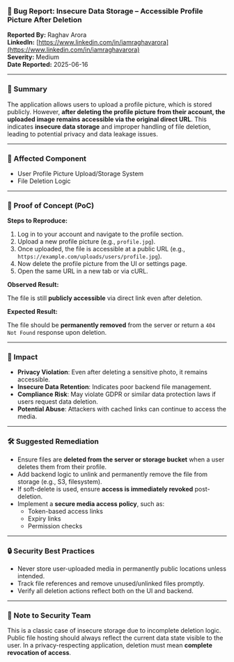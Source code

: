 ### 🐞 Bug Report: Insecure Data Storage – Accessible Profile Picture After Deletion

**Reported By:** Raghav Arora  
**LinkedIn:** [https://www.linkedin.com/in/iamraghavarora](https://www.linkedin.com/in/iamraghavarora)  
**Severity:** Medium  
**Date Reported:** 2025-06-16

---

### 📄 Summary

The application allows users to upload a profile picture, which is stored publicly. However, **after deleting the profile picture from their account, the uploaded image remains accessible via the original direct URL**. This indicates **insecure data storage** and improper handling of file deletion, leading to potential privacy and data leakage issues.

---

### 📌 Affected Component

- User Profile Picture Upload/Storage System  
- File Deletion Logic

---

### 🚨 Proof of Concept (PoC)

**Steps to Reproduce:**

1. Log in to your account and navigate to the profile section.
2. Upload a new profile picture (e.g., `profile.jpg`).
3. Once uploaded, the file is accessible at a public URL (e.g., `https://example.com/uploads/users/profile.jpg`).
4. Now delete the profile picture from the UI or settings page.
5. Open the same URL in a new tab or via cURL.

**Observed Result:**

The file is still **publicly accessible** via direct link even after deletion.

**Expected Result:**

The file should be **permanently removed** from the server or return a `404 Not Found` response upon deletion.

---

### 🎯 Impact

- **Privacy Violation**: Even after deleting a sensitive photo, it remains accessible.
- **Insecure Data Retention**: Indicates poor backend file management.
- **Compliance Risk**: May violate GDPR or similar data protection laws if users request data deletion.
- **Potential Abuse**: Attackers with cached links can continue to access the media.

---

### 🛠️ Suggested Remediation

- Ensure files are **deleted from the server or storage bucket** when a user deletes them from their profile.
- Add backend logic to unlink and permanently remove the file from storage (e.g., S3, filesystem).
- If soft-delete is used, ensure **access is immediately revoked** post-deletion.
- Implement a **secure media access policy**, such as:
  - Token-based access links
  - Expiry links
  - Permission checks

---

### 🔒 Security Best Practices

- Never store user-uploaded media in permanently public locations unless intended.
- Track file references and remove unused/unlinked files promptly.
- Verify all deletion actions reflect both on the UI and backend.

---

### 🙏 Note to Security Team

This is a classic case of insecure storage due to incomplete deletion logic. Public file hosting should always reflect the current data state visible to the user. In a privacy-respecting application, deletion must mean **complete revocation of access**.
